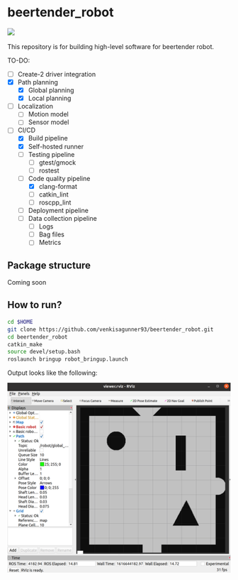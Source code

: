 # beertender_robot 

[![](https://github.com/venkisagunner93/beertender_robot/workflows/CI/badge.svg)](https://github.com/venkisagunner93/beertender_robot/actions)

This repository is for building high-level software for beertender robot.

TO-DO:

- [ ] Create-2 driver integration
- [x] Path planning
    - [x] Global planning
    - [x] Local planning
- [ ] Localization
    - [ ] Motion model
    - [ ] Sensor model
- [ ] CI/CD
    - [x] Build pipeline
    - [x] Self-hosted runner
    - [ ] Testing pipeline
        - [ ] gtest/gmock
        - [ ] rostest 
    - [ ] Code quality pipeline
        - [x] clang-format
        - [ ] catkin_lint
        - [ ] roscpp_lint
    - [ ] Deployment pipeline 
    - [ ] Data collection pipeline
        - [ ] Logs
        - [ ] Bag files
        - [ ] Metrics

## Package structure

Coming soon

## How to run?

```sh
cd $HOME
git clone https://github.com/venkisagunner93/beertender_robot.git
cd beertender_robot
catkin_make
source devel/setup.bash
roslaunch bringup robot_bringup.launch
```

Output looks like the following:

![rviz](pics/rviz.png)
